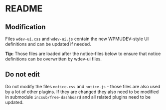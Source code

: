 # README #


## Modification

Files `wdev-ui.css` and `wdev-ui.js` contain the new WPMUDEV-style UI definitions and can be updated if needed.

**Tip:** Those files are loaded after the notice-files below to ensure that notice definitions can be overwritten by wdev-ui files.


## Do not edit

Do not modify the files `notice.css` and `notice.js` - those files are also used by a lot of other plugins. If they are changed they also need to be modified in submodule `incsub/free-dashboard` and all related plugins need to be updated.